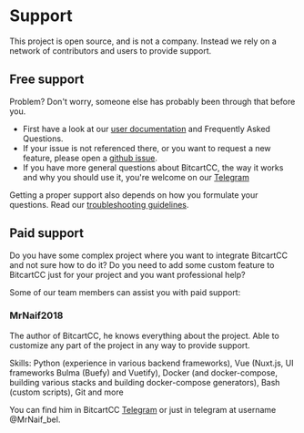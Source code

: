 # Support

This project is open source, and is not a company. Instead we rely on a network of contributors and users to provide support.

## Free support

Problem? Don't worry, someone else has probably been through that before you.

* First have a look at our [user documentation](https://docs.bitcartcc.com) and Frequently Asked Questions.
* If your issue is not referenced there, or you want to request a new feature, please open a [github issue](https://github.com/bitcartcc/bitcart/issues).
* If you have more general questions about BitcartCC, the way it works and why you should use it, you're welcome on our [Telegram](https://t.me/bitcartcc)

Getting a proper support also depends on how you formulate your questions. Read our [troubleshooting guidelines](troubleshooting-an-issue.md).

## Paid support

Do you have some complex project where you want to integrate BitcartCC and not sure how to do it? Do you need to add some custom feature to BitcartCC just for your project and you want professional help?

Some of our team members can assist you with paid support:

### MrNaif2018

The author of BitcartCC, he knows everything about the project. Able to customize any part of the project in any way to provide support. 

Skills: Python \(experience in various backend frameworks\), Vue \(Nuxt.js, UI frameworks Bulma \(Buefy\) and Vuetify\), Docker \(and docker-compose, building various stacks and building docker-compose generators\), Bash \(custom scripts\), Git and more

You can find him in BitcartCC [Telegram](https://t.me/bitcartcc) or just in telegram at username @MrNaif\_bel.

